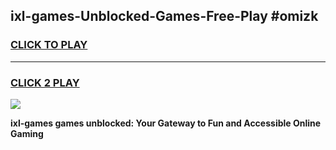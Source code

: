 
## ixl-games-Unblocked-Games-Free-Play #omizk
<h3>
<a href="https://us.freeplayer.one?title=ixl-games&ref=9M">CLICK TO PLAY</a></h3>
<hr>

<h3>
<a href="https://us.freeplayer.one?title=ixl-games&ref=9M">CLICK 2 PLAY</a>
  
</h3>

<a href="https://us.freeplayer.one?title=ixl-games&ref=9M"><img src="https://clearcache.store/games.png"></a>


**ixl-games games unblocked: Your Gateway to Fun and Accessible Online Gaming**
